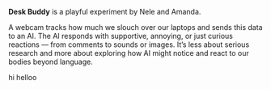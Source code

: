 **Desk Buddy** is a playful experiment by Nele and Amanda. 

A webcam tracks how much we slouch over our laptops and sends this data to an AI. The AI responds with supportive, annoying, or just curious reactions — from comments to sounds or images. It’s less about serious research and more about exploring how AI might notice and react to our bodies beyond language.



hi 
helloo